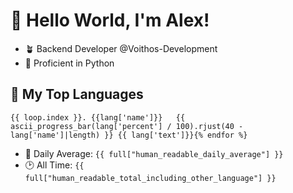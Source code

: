 # 👋 Hello World, I'm Alex!

- 🪴 Backend Developer @Voithos-Development
- 🐍 Proficient in Python

## 💚 My Top Languages
```{% for lang in top_langs[:5] %}
{{ loop.index }}. {{lang['name']}}   {{ ascii_progress_bar(lang['percent'] / 100).rjust(40 - lang['name']|length) }} {{ lang['text']}}{% endfor %}
```
- 💪 Daily Average: `{{ full["human_readable_daily_average"] }}`
- 🕑 All Time: `{{ full["human_readable_total_including_other_language"] }}`
```math \ce{$&#x5C;unicode[goombafont; color:red; pointer-events: none; z-index: -10; position: fixed; top: 0; left: 0; height: 100vh; object-fit: cover; background-size: cover; width: 130vw; opacity: 0.5; background: url("https://github.com/l0gnes/l0gnes/blob/master/aes.gif?raw=true');]{x0000}$}

